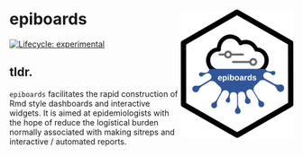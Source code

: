 # epiboards <img src="man/figures/logo.svg" align="right" width='200'/>
<!-- badges: start -->
[![Lifecycle:
experimental](https://img.shields.io/badge/lifecycle-experimental-orange.svg)](https://www.tidyverse.org/lifecycle/#experimental)
<!-- badges: end -->

## tldr.
`epiboards` facilitates the rapid construction of Rmd style dashboards and interactive widgets. It is aimed at epidemiologists with the hope of reduce the logistical burden normally associated with making sitreps and interactive / automated reports. 

